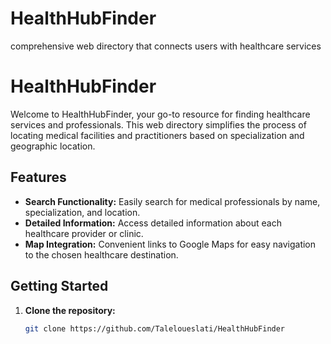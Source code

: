# HealthHubFinder
comprehensive web directory that connects users with healthcare services



# HealthHubFinder

Welcome to HealthHubFinder, your go-to resource for finding healthcare services and professionals. This web directory simplifies the process of locating medical facilities and practitioners based on specialization and geographic location.

## Features

- **Search Functionality:** Easily search for medical professionals by name, specialization, and location.
- **Detailed Information:** Access detailed information about each healthcare provider or clinic.
- **Map Integration:** Convenient links to Google Maps for easy navigation to the chosen healthcare destination.

## Getting Started

1. **Clone the repository:**

   ```bash
   git clone https://github.com/Taleloueslati/HealthHubFinder
